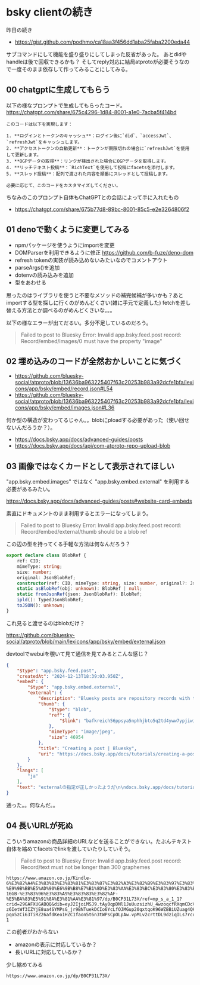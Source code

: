 # bsky clientの続き

昨日の続き

- https://gist.github.com/podhmo/ca18aa3f456dd1aba25faba2200eda44

サブコマンドにして機能を盛り盛りにしてしまった反省があった。
あとdidやhandleは後で回収できるかも？
そしてreply対応に結局atprotoが必要そうなので一度そのまま依存して作ってみることにしてみる。

## 00 chatgptに生成してもらう

以下の様なプロンプトで生成してもらったコード。 https://chatgpt.com/share/675c4296-1d84-8001-a1e0-7acba5f414bd

```
このコードは以下を実現します：

1. **ログインとトークンのキャッシュ**：ログイン後に`did`、`accessJwt`、`refreshJwt`をキャッシュします。
2. **アクセストークンの自動更新**：トークンが期限切れの場合に`refreshJwt`を使用して更新します。
3. **OGPデータの取得**：リンクが検出された場合にOGPデータを取得します。
4. **リッチテキスト投稿**：`RichText`を使用して投稿にfacetsを添付します。
5. **スレッド投稿**：配列で渡された内容を順番にスレッドとして投稿します。

必要に応じて、このコードをカスタマイズしてください。
```

ちなみのこのプロンプト自体もChatGPTとの会話によって手に入れたもの

- https://chatgpt.com/share/675b77d8-89bc-8001-85c5-e2e3264806f2

## 01 denoで動くように変更してみる

- npmパッケージを使うようにimportを変更
- DOMParserを利用できるように修正 https://github.com/b-fuze/deno-dom
- refresh tokenの実装が読み込めないみたいなのでコメントアウト
- parseArgs()を追加
- dotenvの読み込みを追加
- 型をあわせる

思ったのはライブラリを使うと不要なメソッドの補完候補が多いかも？あとimportする型を探しに行くのがめんどくさい(雑に手元で定義した)
fetchを差し替える方法とか調べるのがめんどくさいな。。。

以下の様なエラーが出てだるい。多分不足しているのだろう。

> Failed to post to Bluesky Error: Invalid app.bsky.feed.post record: Record/embed/images/0 must have the property "image"

## 02 埋め込みのコードが全然おかしいことに気づく

- https://github.com/bluesky-social/atproto/blob/13636ba963225407f63c20253b983a92dcfe1bfa/lexicons/app/bsky/embed/record.json#L54
- https://github.com/bluesky-social/atproto/blob/13636ba963225407f63c20253b983a92dcfe1bfa/lexicons/app/bsky/embed/images.json#L36

何か型の構造が変わってるじゃん。。blobにploadする必要があった（使い回せないんだろうか？）。

- https://docs.bsky.app/docs/advanced-guides/posts
- https://docs.bsky.app/docs/api/com-atproto-repo-upload-blob

## 03 画像ではなくカードとして表示されてほしい

"app.bsky.embed.images" ではなく "app.bsky.embed.external" を利用する必要があるみたい。

https://docs.bsky.app/docs/advanced-guides/posts#website-card-embeds

素直にドキュメントのまま利用するとエラーになってしまう。

> Failed to post to Bluesky Error: Invalid app.bsky.feed.post record: Record/embed/external/thumb should be a blob ref

この辺の型を持ってくる手軽な方法は何なんだろう？

```ts
export declare class BlobRef {
    ref: CID;
    mimeType: string;
    size: number;
    original: JsonBlobRef;
    constructor(ref: CID, mimeType: string, size: number, original?: JsonBlobRef);
    static asBlobRef(obj: unknown): BlobRef | null;
    static fromJsonRef(json: JsonBlobRef): BlobRef;
    ipld(): TypedJsonBlobRef;
    toJSON(): unknown;
}
```

これ見ると渡せるのはblobだけ？

https://github.com/bluesky-social/atproto/blob/main/lexicons/app/bsky/embed/external.json

devtoolでwebuiを覗いて見て通信を見てみるとこんな感じ？

```json
{
    "$type": "app.bsky.feed.post",
    "createdAt": "2024-12-13T18:39:03.950Z",
    "embed": {
        "$type": "app.bsky.embed.external",
        "external": {
            "description": "Bluesky posts are repository records with the Lexicon type app.bsky.feed.post.",
            "thumb": {
                "$type": "blob",
                "ref": {
                    "$link": "bafkreich56ppsya5nphhjbto5q2td4yww7ypjiwioa2yat3koniqhijl7u"
                },
                "mimeType": "image/jpeg",
                "size": 46954
            },
            "title": "Creating a post | Bluesky",
            "uri": "https://docs.bsky.app/docs/tutorials/creating-a-post#website-card-embeds"
        }
    },
    "langs": [
        "ja"
    ],
    "text": "externalの指定が正しかったようだ\n\ndocs.bsky.app/docs/tutoria..."
}
```

通った。。何なんだ。。

## 04 長いURLが死ぬ

こういうamazonの商品詳細のURLなどを送ることができない。たぶんテキスト自体を縮めてfacetsでlinkを渡していたりしていそう。

> Failed to post to Bluesky Error: Invalid app.bsky.feed.post record: Record/text must not be longer than 300 graphemes

```
https://www.amazon.co.jp/Kindle-6%E3%82%A4%E3%83%B3%E3%83%81%E3%83%87%E3%82%A3%E3%82%B9%E3%83%97%E3%83%AC%E3%82%A4-%E9%9B%BB%E5%AD%90%E6%9B%B8%E7%B1%8D%E3%83%AA%E3%83%BC%E3%83%80%E3%83%BC-16GB-%E3%83%96%E3%83%A9%E3%83%83%E3%82%AF-%E5%BA%83%E5%91%8A%E3%81%AA%E3%81%97/dp/B0CP31L73X/ref=mp_s_a_1_1?crid=29GAFXUGABQQ&dib=eyJ2IjoiMSJ9.tAy0qpDNl1JuUuzsizhU_4wzoqcfRXqmCDcVaZMFE9azHwM5LYgVjXr0Adf0fTv_O2RI-z6IetWf3IZYjE8ua4SYMPsG_jr9BNTuekDCIo6YcLfOJMGup20qxtqoK96WZBBiUZuag4QKtNBNzMHiFzeMOtHQz80mgmi_S2p-pqo5zCi63TiRZ26afdKeo1HZC1faon5t6n3tWPsCpOLpAw.vpMLv2crttDL9dziqILs7rcreRc7y0tmHC8gKJ_By2s&dib_tag=se&keywords=kindle+%E3%82%BF%E3%83%96%E3%83%AC%E3%83%83%E3%83%88&qid=1734143731&sprefix=kin%2Caps%2C203&sr=8-1
```

この前者がわからない

- amazonの表示に対応しているか？
- 長いURLに対応しているか？

少し縮めてみる

```
https://www.amazon.co.jp/dp/B0CP31L73X/
```